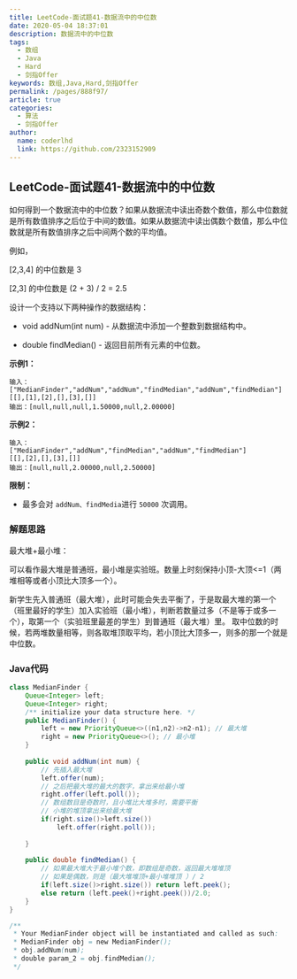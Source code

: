 ```yaml
---
title: LeetCode-面试题41-数据流中的中位数
date: 2020-05-04 18:37:01
description: 数据流中的中位数
tags: 
  - 数组
  - Java
  - Hard
  - 剑指Offer
keywords: 数组,Java,Hard,剑指Offer
permalink: /pages/888f97/
article: true
categories: 
  - 算法
  - 剑指Offer
author: 
  name: coderlhd
  link: https://github.com/2323152909
---
```


## LeetCode-面试题41-数据流中的中位数 

如何得到一个数据流中的中位数？如果从数据流中读出奇数个数值，那么中位数就是所有数值排序之后位于中间的数值。如果从数据流中读出偶数个数值，那么中位数就是所有数值排序之后中间两个数的平均值。

例如，

[2,3,4] 的中位数是 3

[2,3] 的中位数是 (2 + 3) / 2 = 2.5

设计一个支持以下两种操作的数据结构：

- void addNum(int num) - 从数据流中添加一个整数到数据结构中。

- double findMedian() - 返回目前所有元素的中位数。

 <!--more-->

**示例1：**

```
输入：
["MedianFinder","addNum","addNum","findMedian","addNum","findMedian"]
[[],[1],[2],[],[3],[]]
输出：[null,null,null,1.50000,null,2.00000]
```

**示例2：**

```
输入：
["MedianFinder","addNum","findMedian","addNum","findMedian"]
[[],[2],[],[3],[]]
输出：[null,null,2.00000,null,2.50000]
```

**限制：**

- 最多会对 `addNum、findMedia`进行 `50000` 次调用。

### 解题思路

最大堆+最小堆：

可以看作最大堆是普通班，最小堆是实验班。数量上时刻保持小顶-大顶<=1（两堆相等或者小顶比大顶多一个）。

新学生先入普通班（最大堆），此时可能会失去平衡了，于是取最大堆的第一个（班里最好的学生）加入实验班（最小堆），判断若数量过多（不是等于或多一个），取第一个（实验班里最差的学生）到普通班（最大堆）里。 取中位数的时候，若两堆数量相等，则各取堆顶取平均，若小顶比大顶多一，则多的那一个就是中位数。

### Java代码

```java
class MedianFinder {
    Queue<Integer> left;
    Queue<Integer> right;
    /** initialize your data structure here. */
    public MedianFinder() {
        left = new PriorityQueue<>((n1,n2)->n2-n1); // 最大堆
        right = new PriorityQueue<>(); // 最小堆
    }
    
    public void addNum(int num) {
        // 先插入最大堆
        left.offer(num);
        // 之后把最大堆的最大的数字，拿出来给最小堆
        right.offer(left.poll());
        // 数组数目是奇数时，且小堆比大堆多时，需要平衡
        // 小堆的堆顶拿出来给最大堆
        if(right.size()>left.size())
            left.offer(right.poll());
        
    }
    
    public double findMedian() {
        // 如果最大堆大于最小堆个数，即数组是奇数，返回最大堆堆顶
        // 如果是偶数，则是（最大堆堆顶+最小堆堆顶 ）/ 2
        if(left.size()>right.size()) return left.peek();
        else return (left.peek()+right.peek())/2.0;
    }
}

/**
 * Your MedianFinder object will be instantiated and called as such:
 * MedianFinder obj = new MedianFinder();
 * obj.addNum(num);
 * double param_2 = obj.findMedian();
 */
```
